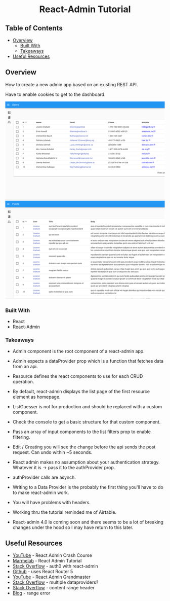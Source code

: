 <h1 align="center">React-Admin Tutorial</h1>

## Table of Contents

- [Overview](#overview)
  - [Built With](#built-with)
  - [Takeaways](#takeaways)
- [Useful Resources](#useful-resources)

## Overview

How to create a new admin app based on an existing REST API.

Have to enable cookies to get to the dashboard.  

![](react-admin-users.png)
![](react-admin-posts.png)

### Built With

- React
- React-Admin

### Takeaways

- Admin component is the root component of a react-admin app.
- Admin expects a dataProvider prop which is a function that fetches data from an api.
- Resource defines the react components to use for each CRUD operation.
- By default, react-admin displays the list page of the first resource element as homepage.

- ListGuesser is not for production and should be replaced with a custom component.
- Check the console to get a basic structure for that custom component. 

- Pass an array of input components to the list filters prop to enable filtering.

- Edit / Creating you will see the change before the api sends the post request.  Can undo within ~5 seconds.

- React admin makes no assumption about your authentication strategy.  Whatever it is -> pass it to the authProvider prop.
- authProvider calls are asynch.

- Writing to a Data Provider is the probably the first thing you'll have to do to make react-admin work. 
- You will have problems with headers.  

- Working thru the tutorial reminded me of Airtable.  

- React-admin 4.0 is coming soon and there seems to be a lot of breaking changes under the hood so I may have return to this later.   

## Useful Resources

- [YouTube](https://www.youtube.com/watch?v=HRmdj-HpJyE) - React Admin Crash Course
- [Marmelab](https://marmelab.com/react-admin/Tutorial.html) - React Admin Tutorial
- [Stack Overflow](https://stackoverflow.com/questions/59590915/how-to-use-auth0-with-react-admin) - auth0 with react-admin
- [Github](https://github.com/spintech-software/react-admin-auth0-example) - uses React Router 5 
- [YouTube](https://www.youtube.com/watch?v=3m5An-s0r-k) - React Admin Grandmaster
- [Stack Overflow](https://stackoverflow.com/questions/50724915/is-it-possible-to-have-multiple-dataproviders-in-react-admin) - multiple dataproviders?
- [Stack Overflow](https://stackoverflow.com/questions/47245456/error-the-content-range-header-is-missing-in-the-http-response/51005007) - content range header
- [Blog](https://dvddpl.github.io/2021/01/26/range-not-satisfiable-error-in-react-admin.html) - range error